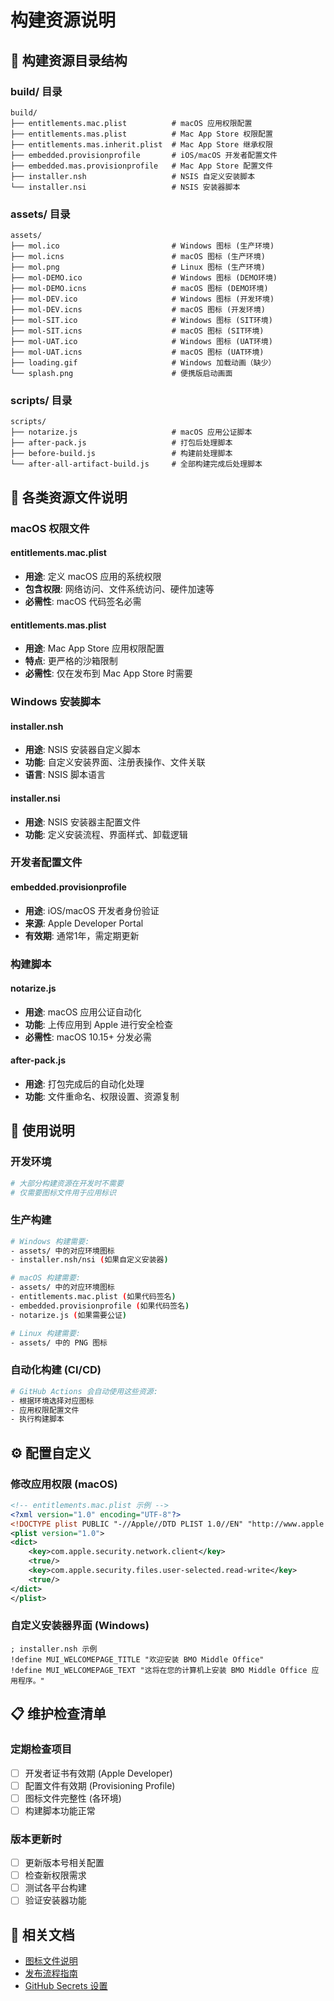 # 构建资源说明

## 📁 构建资源目录结构

### build/ 目录
```
build/
├── entitlements.mac.plist          # macOS 应用权限配置
├── entitlements.mas.plist          # Mac App Store 权限配置
├── entitlements.mas.inherit.plist  # Mac App Store 继承权限
├── embedded.provisionprofile       # iOS/macOS 开发者配置文件
├── embedded.mas.provisionprofile   # Mac App Store 配置文件
├── installer.nsh                   # NSIS 自定义安装脚本
└── installer.nsi                   # NSIS 安装器脚本
```

### assets/ 目录
```
assets/
├── mol.ico                         # Windows 图标 (生产环境)
├── mol.icns                        # macOS 图标 (生产环境)
├── mol.png                         # Linux 图标 (生产环境)
├── mol-DEMO.ico                    # Windows 图标 (DEMO环境)
├── mol-DEMO.icns                   # macOS 图标 (DEMO环境)
├── mol-DEV.ico                     # Windows 图标 (开发环境)
├── mol-DEV.icns                    # macOS 图标 (开发环境)
├── mol-SIT.ico                     # Windows 图标 (SIT环境)
├── mol-SIT.icns                    # macOS 图标 (SIT环境)
├── mol-UAT.ico                     # Windows 图标 (UAT环境)
├── mol-UAT.icns                    # macOS 图标 (UAT环境)
├── loading.gif                     # Windows 加载动画（缺少）
└── splash.png                      # 便携版启动画面
```

### scripts/ 目录
```
scripts/
├── notarize.js                     # macOS 应用公证脚本
├── after-pack.js                   # 打包后处理脚本
├── before-build.js                 # 构建前处理脚本
└── after-all-artifact-build.js     # 全部构建完成后处理脚本
```

## 🔧 各类资源文件说明

### macOS 权限文件

#### entitlements.mac.plist
- **用途**: 定义 macOS 应用的系统权限
- **包含权限**: 网络访问、文件系统访问、硬件加速等
- **必需性**: macOS 代码签名必需

#### entitlements.mas.plist
- **用途**: Mac App Store 应用权限配置
- **特点**: 更严格的沙箱限制
- **必需性**: 仅在发布到 Mac App Store 时需要

### Windows 安装脚本

#### installer.nsh
- **用途**: NSIS 安装器自定义脚本
- **功能**: 自定义安装界面、注册表操作、文件关联
- **语言**: NSIS 脚本语言

#### installer.nsi
- **用途**: NSIS 安装器主配置文件
- **功能**: 定义安装流程、界面样式、卸载逻辑

### 开发者配置文件

#### embedded.provisionprofile
- **用途**: iOS/macOS 开发者身份验证
- **来源**: Apple Developer Portal
- **有效期**: 通常1年，需定期更新

### 构建脚本

#### notarize.js
- **用途**: macOS 应用公证自动化
- **功能**: 上传应用到 Apple 进行安全检查
- **必需性**: macOS 10.15+ 分发必需

#### after-pack.js
- **用途**: 打包完成后的自动化处理
- **功能**: 文件重命名、权限设置、资源复制

## 🚀 使用说明

### 开发环境
```bash
# 大部分构建资源在开发时不需要
# 仅需要图标文件用于应用标识
```

### 生产构建
```bash
# Windows 构建需要:
- assets/ 中的对应环境图标
- installer.nsh/nsi (如果自定义安装器)

# macOS 构建需要:
- assets/ 中的对应环境图标
- entitlements.mac.plist (如果代码签名)
- embedded.provisionprofile (如果代码签名)
- notarize.js (如果需要公证)

# Linux 构建需要:
- assets/ 中的 PNG 图标
```

### 自动化构建 (CI/CD)
```bash
# GitHub Actions 会自动使用这些资源:
- 根据环境选择对应图标
- 应用权限配置文件
- 执行构建脚本
```

## ⚙️ 配置自定义

### 修改应用权限 (macOS)
```xml
<!-- entitlements.mac.plist 示例 -->
<?xml version="1.0" encoding="UTF-8"?>
<!DOCTYPE plist PUBLIC "-//Apple//DTD PLIST 1.0//EN" "http://www.apple.com/DTDs/PropertyList-1.0.dtd">
<plist version="1.0">
<dict>
    <key>com.apple.security.network.client</key>
    <true/>
    <key>com.apple.security.files.user-selected.read-write</key>
    <true/>
</dict>
</plist>
```

### 自定义安装器界面 (Windows)
```nsis
; installer.nsh 示例
!define MUI_WELCOMEPAGE_TITLE "欢迎安装 BMO Middle Office"
!define MUI_WELCOMEPAGE_TEXT "这将在您的计算机上安装 BMO Middle Office 应用程序。"
```

## 📋 维护检查清单

### 定期检查项目
- [ ] 开发者证书有效期 (Apple Developer)
- [ ] 配置文件有效期 (Provisioning Profile)
- [ ] 图标文件完整性 (各环境)
- [ ] 构建脚本功能正常

### 版本更新时
- [ ] 更新版本号相关配置
- [ ] 检查新权限需求
- [ ] 测试各平台构建
- [ ] 验证安装器功能

## 🔗 相关文档

- [图标文件说明](./assets-icons.md)
- [发布流程指南](./release_process_guide.md)
- [GitHub Secrets 设置](./github_secrets_guide.md)
